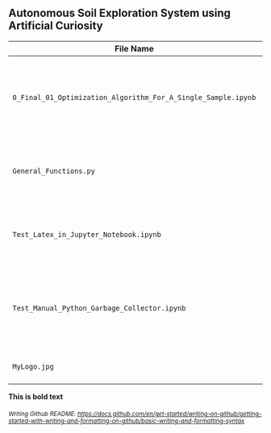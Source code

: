 ## Autonomous Soil Exploration System using Artificial Curiosity

| File Name | Description | Status |
| --- | --- | --- |
| `0_Final_01_Optimization_Algorithm_For_A_Single_Sample.ipynb` | 2D Diffusion Equation and Nelder Mead Optimization Algorithm for a single sample | In progress |
| `General_Functions.py` | A suite of functions that produce formatted output | The code is working |
| `Test_Latex_in_Jupyter_Notebook.ipynb` | A simple tutorial to assimilate LaTeX into a Jypiter Notbook | The code is working |
| `Test_Manual_Python_Garbage_Collector.ipynb` | The most effective way to ensure wise use of python memory usage | The code is working |
| `MyLogo.jpg` | The Logo of this project | The image is complete |



**This is bold text**

###### <sub>Writing Github README: https://docs.github.com/en/get-started/writing-on-github/getting-started-with-writing-and-formatting-on-github/basic-writing-and-formatting-syntax</sub>
